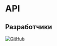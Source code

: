 # API

## Разработчики

[![GitHub](https://img.shields.io/badge/-Бучельников_Александр-black?style=for-the-badge&logo=GitHub)](https://github.com/AVanslov)